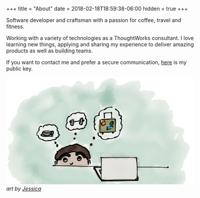+++
title = "About"
date = 2018-02-18T18:59:38-06:00
hidden = true
+++

Software developer and craftsman with a passion for coffee, travel and fitness.

Working with a variety of technologies as a ThoughtWorks consultant. I love
learning new things, applying and sharing my experience to deliver amazing
products as well as building teams.

If you want to contact me and prefer a secure communication,
[here](https://keybase.io/rafasf) is my public key.

![](about.png) _art by [Jessica](//jessmann.io)_
